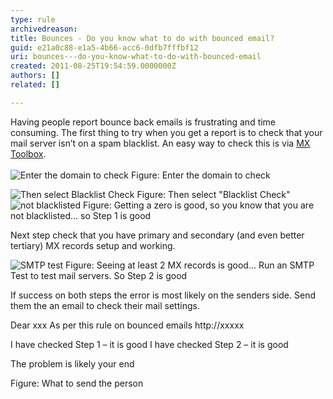 ```yaml
---
type: rule
archivedreason: 
title: Bounces - Do you know what to do with bounced email?
guid: e21a0c88-e1a5-4b66-acc6-0dfb7fffbf12
uri: bounces---do-you-know-what-to-do-with-bounced-email
created: 2011-08-25T19:54:59.0000000Z
authors: []
related: []

---
```



Having people report bounce back emails is frustrating and time consuming. The first thing to try when you get a report is to check that your mail server isn’t on a spam blacklist. An easy way to check this is via <a target="_blank" href="http&#58;//mxtoolbox.com/">MX Toolbox</a>.
<br><excerpt class='endintro'></excerpt><br>
<img class="ms-rteCustom-ImageArea" alt="Enter the domain to check" src="/Communication/RulesToBetterEmail/PublishingImages/MXToolbox-1.jpg" />
<span class="ms-rteCustom-FigureNormal">Figure&#58; Enter the domain to check</span>

<img class="ms-rteCustom-ImageArea" alt="Then select Blacklist Check" src="/Communication/RulesToBetterEmail/PublishingImages/MXToolbox-2.jpg" />
<span class="ms-rteCustom-FigureNormal">Figure&#58; Then select &quot;Blacklist Check&quot;</span>

<img class="ms-rteCustom-ImageArea" alt="not blacklisted" src="/Communication/RulesToBetterEmail/PublishingImages/MXToolbox-3.jpg" />
<span class="ms-rteCustom-FigureNormal">Figure&#58; Getting a zero is good, so you know that you are not blacklisted… so Step 1 is good</span>

<p>Next step check that you have primary and secondary (and even better tertiary) MX records setup and working.</p>

<img class="ms-rteCustom-ImageArea" alt="SMTP test" src="/Communication/RulesToBetterEmail/PublishingImages/MXToolbox-4.jpg" />
<span class="ms-rteCustom-FigureNormal">Figure&#58; Seeing at least 2 MX records is good... Run an SMTP Test to test mail servers. So Step 2 is good</span> 

<p>If success on both steps the error is most likely on the senders side. Send them the an email to check their mail settings.</p>

<div class="greyBox">
Dear xxx
As per this rule on bounced emails http&#58;//xxxxx

I have checked Step 1 – it is good
I have checked Step 2 – it is good

The problem is likely your end
</div>
<span class="ms-rteCustom-FigureNormal">Figure&#58; What to send the person </span>



